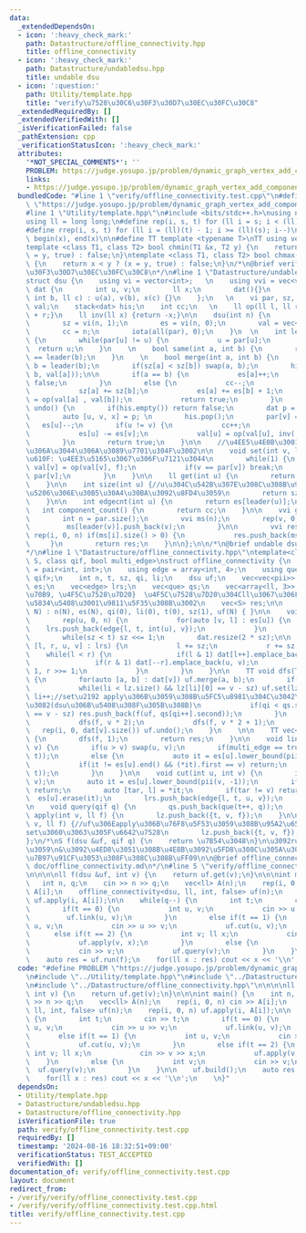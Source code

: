 ```yaml
---
data:
  _extendedDependsOn:
  - icon: ':heavy_check_mark:'
    path: Datastructure/offline_connectivity.hpp
    title: offline_connectivity
  - icon: ':heavy_check_mark:'
    path: Datastructure/undabledsu.hpp
    title: undable dsu
  - icon: ':question:'
    path: Utility/template.hpp
    title: "verify\u7528\u30C6\u30F3\u30D7\u30EC\u30FC\u30C8"
  _extendedRequiredBy: []
  _extendedVerifiedWith: []
  _isVerificationFailed: false
  _pathExtension: cpp
  _verificationStatusIcon: ':heavy_check_mark:'
  attributes:
    '*NOT_SPECIAL_COMMENTS*': ''
    PROBLEM: https://judge.yosupo.jp/problem/dynamic_graph_vertex_add_component_sum
    links:
    - https://judge.yosupo.jp/problem/dynamic_graph_vertex_add_component_sum
  bundledCode: "#line 1 \"verify/offline_connectivity.test.cpp\"\n#define PROBLEM\
    \ \"https://judge.yosupo.jp/problem/dynamic_graph_vertex_add_component_sum\"\n\
    #line 1 \"Utility/template.hpp\"\n#include <bits/stdc++.h>\nusing namespace std;\n\
    using ll = long long;\n#define rep(i, s, t) for (ll i = s; i < (ll)(t); i++)\n\
    #define rrep(i, s, t) for (ll i = (ll)(t) - 1; i >= (ll)(s); i--)\n#define all(x)\
    \ begin(x), end(x)\n\n#define TT template <typename T>\nTT using vec = vector<T>;\n\
    template <class T1, class T2> bool chmin(T1 &x, T2 y) {\n    return x > y ? (x\
    \ = y, true) : false;\n}\ntemplate <class T1, class T2> bool chmax(T1 &x, T2 y)\
    \ {\n    return x < y ? (x = y, true) : false;\n}\n/*\n@brief verify\u7528\u30C6\
    \u30F3\u30D7\u30EC\u30FC\u30C8\n*/\n#line 1 \"Datastructure/undabledsu.hpp\"\n\
    struct dsu {\n    using vi = vector<int>;   \n    using vvi = vec<vi>;\n    struct\
    \ dat {\n        int u, v;\n        ll x;\n        dat(){}\n        dat(int a,\
    \ int b, ll c) : u(a), v(b), x(c) {}\n    };\n   \n    vi par, sz, es;\n    vec<ll>\
    \ val;\n    stack<dat> his;\n    int cc;\n   \n    ll op(ll l, ll r) {return l\
    \ + r;}\n    ll inv(ll x) {return -x;}\n\n    dsu(int n) {\n        par = vi(n);\n\
    \        sz = vi(n, 1);\n        es = vi(n, 0);\n        val = vec<ll>(n, 0);\n\
    \        cc = n;\n        iota(all(par), 0);\n    }\n  \n    int leader(int u)\
    \ {\n        while(par[u] != u) {\n            u = par[u];\n        }\n      \
    \  return u;\n    }\n    \n    bool same(int a, int b) {\n        return leader(a)\
    \ == leader(b);\n    }\n    \n    bool merge(int a, int b) {\n        a = leader(a),\
    \ b = leader(b);\n        if(sz[a] < sz[b]) swap(a, b);\n        his.push(dat(a,\
    \ b, val[a]));\n\n        if(a == b) {\n            es[a]++;\n            return\
    \ false;\n        }\n        else {\n            cc--;\n            par[b] = a;\n\
    \            sz[a] += sz[b];\n            es[a] += es[b] + 1;\n            val[a]\
    \ = op(val[a] , val[b]);\n            return true;\n        }\n    }\n\n    bool\
    \ undo() {\n        if(his.empty()) return false;\n        dat p = his.top();\n\
    \        auto [u, v, x] = p; \n        his.pop();\n        par[v] = v;\n     \
    \   es[u]--;\n        if(u != v) {\n            cc++;\n            sz[u] -= sz[v];\n\
    \            es[u] -= es[v];\n            val[u] = op(val[u], inv( val[v] ));\n\
    \        }\n        return true;\n    }\n\n    //\u4EE5\u4E0B\u3001\u5FC5\u8981\
    \u306A\u3044\u306A\u3089\u7701\u304F\u3002\n\n    void set(int v, ll f) {//\u6CE8\
    \u610F: \u4EE3\u5165\u3067\u306F\u7121\u3044\n        while(1) {\n           \
    \ val[v] = op(val[v], f);\n            if(v == par[v]) break;\n            v =\
    \ par[v];\n        }\n    }\n\n    ll get(int u) {\n        return val[leader(u)];\n\
    \    }\n\n    int size(int u) {//u\u304C\u542B\u307E\u308C\u308B\u9023\u7D50\u6210\
    \u5206\u306E\u30B5\u30A4\u30BA\u3092\u8FD4\u3059\n        return sz[leader(u)];\n\
    \    }\n\n    int edgecnt(int u) {\n        return es[leader(u)];\n    }\n\n \
    \   int component_count() {\n        return cc;\n    }\n\n    vvi groups() {\n\
    \        int n = par.size();\n        vvi ms(n);\n        rep(v, 0, n) {\n   \
    \         ms[leader(v)].push_back(v);\n        }\n\n        vvi res;\n       \
    \ rep(i, 0, n) if(ms[i].size() > 0) {\n            res.push_back(ms[i]);\n   \
    \     }\n        return res;\n    }\n\n};\n\n/*\n@brief undable dsu\n@docs doc/undodsu.md\n\
    */\n#line 1 \"Datastructure/offline_connectivity.hpp\"\ntemplate<class dsu, class\
    \ S, class qif, bool multi_edge>\nstruct offline_connectivity {\n    using pii\
    \ = pair<int, int>;\n    using edge = array<int, 4>;\n    using que = pair<int,\
    \ qif>;\n    int n, t, sz, qi, li;\n    dsu uf;\n    vec<vec<pii>> dat;\n    vec<multiset<pii>>\
    \ es;\n    vec<edge> lrs;\n    vec<que> qs;\n    vec<array<ll, 3>> lz;//{t, \u9802\
    \u70B9, \u4F5C\u7528\u7D20}  \u4F5C\u7528\u7D20\u304Cll\u3067\u306F\u306A\u3044\
    \u5834\u5408\u3001\u9811\u5F35\u308B\u3002\n    vec<S> res;\n\n    offline_connectivity(int\
    \ N) : n(N), es(N), qi(0), li(0), t(0), sz(1), uf(N) { }\n\n    void build() {\n\
    \        rep(u, 0, n) {\n            for(auto [v, l] : es[u]) {\n            \
    \    lrs.push_back(edge{l, t, int(u), v});\n            }\n        }\n       \n\
    \        while(sz < t) sz <<= 1;\n        dat.resize(2 * sz);\n\n        for(auto\
    \ [l, r, u, v] : lrs) {\n            l += sz;\n            r += sz;\n        \
    \    while(l < r) {\n                if(l & 1) dat[l++].emplace_back(u, v);\n\
    \                if(r & 1) dat[--r].emplace_back(u, v);\n                l >>=\
    \ 1, r >>= 1;\n            }\n        }\n    }\n\n    TT void dfs(T f, int v)\
    \ {\n        for(auto [a, b] : dat[v]) uf.merge(a, b);\n        if(v >= sz) {\n\
    \            while(li < lz.size() && lz[li][0] == v - sz) uf.set(lz[li][1], lz[li][2]),\
    \ li++;//set\u2192 apply\u306B\u3059\u308B\u5FC5\u8981\u304C\u3042\u308B\u304B\
    \u3082(dsu\u306B\u5408\u308F\u305B\u308B)\n            if(qi < qs.size() && qs[qi].first\
    \ == v - sz) res.push_back(f(uf, qs[qi++].second));\n        }\n        else {\n\
    \            dfs(f, v * 2);\n            dfs(f, v * 2 + 1);\n        }\n     \
    \   rep(i, 0, dat[v].size()) uf.undo();\n    }\n    \n\n    TT vec<S> run(T f)\
    \ {\n        dfs(f, 1);\n        return res;\n    }\n\n    void link(int u, int\
    \ v) {\n        if(u > v) swap(u, v);\n        if(multi_edge == true) es[u].insert(pii(v,\
    \ t));\n        else {\n            auto it = es[u].lower_bound(pii(v, -1));\n\
    \            if(it != es[u].end() && (*it).first == v) return;\n            es[u].insert(pii(v,\
    \ t));\n        }\n    }\n\n    void cut(int u, int v) {\n        if(u > v) swap(u,\
    \ v);\n        auto it = es[u].lower_bound(pii(v, -1));\n        if(it == es[u].end())\
    \ return;\n        auto [tar, l] = *it;\n        if(tar != v) return;\n      \
    \  es[u].erase(it);\n        lrs.push_back(edge{l, t, u, v});\n        \n    }\n\
    \n    void query(qif q) {\n        qs.push_back(que(t++, q));\n    }\n\n    void\
    \ apply(int v, ll f) {\n        lz.push_back({t, v, f});\n    }\n\n    void set(int\
    \ v, ll f) {//uf\u306Eapply\u306B\u76F8\u5F53\u3059\u308B\u95A2\u6570\u540D\u304C\
    set\u3060\u3063\u305F\u6642\u7528\n        lz.push_back({t, v, f});\n    }\n\n\
    };\n/*\nS f(dsu &uf, qif q) {\n    return \u7B54\u3048\n}\n\u3092run\u306B\u6E21\
    \u3059\n&\u3092\u4ED8\u3051\u308B\u4E8B\u3092\u5FD8\u308C\u305A\u306B\uFF08\u8A08\
    \u7B97\u91CF\u3053\u308F\u308C\u308B\uFF09\n\n@brief offline_connectivity\n@docs\
    \ doc/offline_connectivity.md\n*/\n#line 5 \"verify/offline_connectivity.test.cpp\"\
    \n\n\n\nll f(dsu &uf, int v) {\n    return uf.get(v);\n}\n\n\nint main() {\n \
    \   int n, q;\n    cin >> n >> q;\n    vec<ll> A(n);\n    rep(i, 0, n) cin >>\
    \ A[i];\n    offline_connectivity<dsu, ll, int, false> uf(n);\n    rep(i, 0, n)\
    \ uf.apply(i, A[i]);\n\n    while(q--) {\n        int t;\n        cin >> t;\n\
    \        if(t == 0) {\n            int u, v;\n            cin >> u >> v;\n   \
    \         uf.link(u, v);\n        }\n        else if(t == 1) {\n            int\
    \ u, v;\n            cin >> u >> v;\n            uf.cut(u, v);\n        }\n  \
    \      else if(t == 2) {\n            int v; ll x;\n            cin >> v >> x;\n\
    \            uf.apply(v, x);\n        }\n        else {\n            int v;\n\
    \            cin >> v;\n            uf.query(v);\n        }\n    }\n\n    uf.build();\n\
    \    auto res = uf.run(f);\n    for(ll x : res) cout << x << '\\n';\n    \n}\n"
  code: "#define PROBLEM \"https://judge.yosupo.jp/problem/dynamic_graph_vertex_add_component_sum\"\
    \n#include \"../Utility/template.hpp\"\n#include \"../Datastructure/undabledsu.hpp\"\
    \n#include \"../Datastructure/offline_connectivity.hpp\"\n\n\n\nll f(dsu &uf,\
    \ int v) {\n    return uf.get(v);\n}\n\n\nint main() {\n    int n, q;\n    cin\
    \ >> n >> q;\n    vec<ll> A(n);\n    rep(i, 0, n) cin >> A[i];\n    offline_connectivity<dsu,\
    \ ll, int, false> uf(n);\n    rep(i, 0, n) uf.apply(i, A[i]);\n\n    while(q--)\
    \ {\n        int t;\n        cin >> t;\n        if(t == 0) {\n            int\
    \ u, v;\n            cin >> u >> v;\n            uf.link(u, v);\n        }\n \
    \       else if(t == 1) {\n            int u, v;\n            cin >> u >> v;\n\
    \            uf.cut(u, v);\n        }\n        else if(t == 2) {\n           \
    \ int v; ll x;\n            cin >> v >> x;\n            uf.apply(v, x);\n    \
    \    }\n        else {\n            int v;\n            cin >> v;\n          \
    \  uf.query(v);\n        }\n    }\n\n    uf.build();\n    auto res = uf.run(f);\n\
    \    for(ll x : res) cout << x << '\\n';\n    \n}"
  dependsOn:
  - Utility/template.hpp
  - Datastructure/undabledsu.hpp
  - Datastructure/offline_connectivity.hpp
  isVerificationFile: true
  path: verify/offline_connectivity.test.cpp
  requiredBy: []
  timestamp: '2024-08-16 18:32:51+09:00'
  verificationStatus: TEST_ACCEPTED
  verifiedWith: []
documentation_of: verify/offline_connectivity.test.cpp
layout: document
redirect_from:
- /verify/verify/offline_connectivity.test.cpp
- /verify/verify/offline_connectivity.test.cpp.html
title: verify/offline_connectivity.test.cpp
---
```


